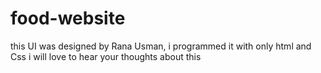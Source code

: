 # food-website
this UI was designed by Rana Usman, i programmed it with only html and Css i will love to hear your thoughts about this
